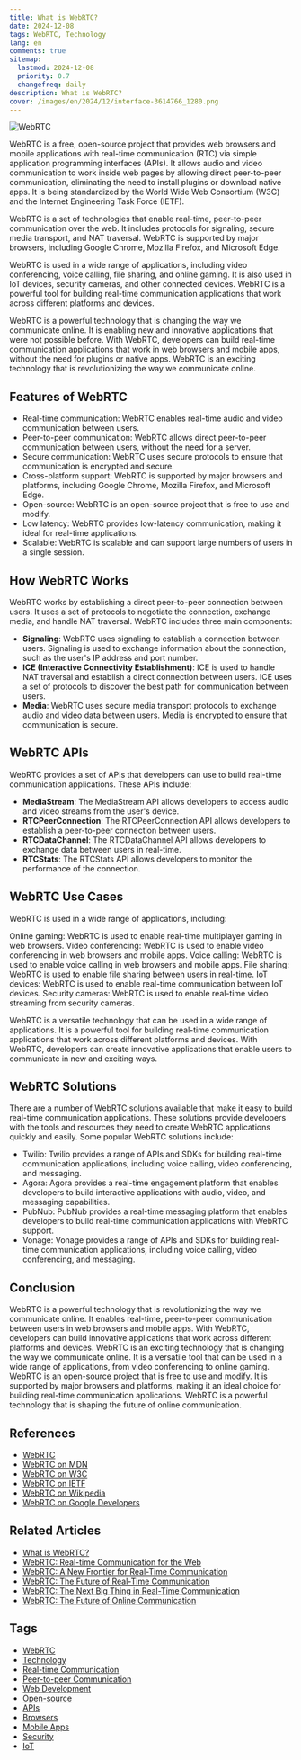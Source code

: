 ```yaml
---
title: What is WebRTC?
date: 2024-12-08
tags: WebRTC, Technology
lang: en
comments: true
sitemap:
  lastmod: 2024-12-08
  priority: 0.7
  changefreq: daily
description: What is WebRTC?
cover: /images/en/2024/12/interface-3614766_1280.png
---
```


![WebRTC](/images/en/2024/12/interface-3614766_1280.png)

WebRTC is a free, open-source project that provides web browsers and mobile applications with real-time communication (RTC) via simple application programming interfaces (APIs). It allows audio and video communication to work inside web pages by allowing direct peer-to-peer communication, eliminating the need to install plugins or download native apps. It is being standardized by the World Wide Web Consortium (W3C) and the Internet Engineering Task Force (IETF).

WebRTC is a set of technologies that enable real-time, peer-to-peer communication over the web. It includes protocols for signaling, secure media transport, and NAT traversal. WebRTC is supported by major browsers, including Google Chrome, Mozilla Firefox, and Microsoft Edge.

WebRTC is used in a wide range of applications, including video conferencing, voice calling, file sharing, and online gaming. It is also used in IoT devices, security cameras, and other connected devices. WebRTC is a powerful tool for building real-time communication applications that work across different platforms and devices.

WebRTC is a powerful technology that is changing the way we communicate online. It is enabling new and innovative applications that were not possible before. With WebRTC, developers can build real-time communication applications that work in web browsers and mobile apps, without the need for plugins or native apps. WebRTC is an exciting technology that is revolutionizing the way we communicate online. 

## Features of WebRTC

- Real-time communication: WebRTC enables real-time audio and video communication between users.
- Peer-to-peer communication: WebRTC allows direct peer-to-peer communication between users, without the need for a server.
- Secure communication: WebRTC uses secure protocols to ensure that communication is encrypted and secure.
- Cross-platform support: WebRTC is supported by major browsers and platforms, including Google Chrome, Mozilla Firefox, and Microsoft Edge.
- Open-source: WebRTC is an open-source project that is free to use and modify.
- Low latency: WebRTC provides low-latency communication, making it ideal for real-time applications.
- Scalable: WebRTC is scalable and can support large numbers of users in a single session.

## How WebRTC Works

WebRTC works by establishing a direct peer-to-peer connection between users. It uses a set of protocols to negotiate the connection, exchange media, and handle NAT traversal. WebRTC includes three main components:

- **Signaling**: WebRTC uses signaling to establish a connection between users. Signaling is used to exchange information about the connection, such as the user's IP address and port number.
- **ICE (Interactive Connectivity Establishment)**: ICE is used to handle NAT traversal and establish a direct connection between users. ICE uses a set of protocols to discover the best path for communication between users.
- **Media**: WebRTC uses secure media transport protocols to exchange audio and video data between users. Media is encrypted to ensure that communication is secure.

## WebRTC APIs

WebRTC provides a set of APIs that developers can use to build real-time communication applications. These APIs include:

- **MediaStream**: The MediaStream API allows developers to access audio and video streams from the user's device.
- **RTCPeerConnection**: The RTCPeerConnection API allows developers to establish a peer-to-peer connection between users.
- **RTCDataChannel**: The RTCDataChannel API allows developers to exchange data between users in real-time.
- **RTCStats**: The RTCStats API allows developers to monitor the performance of the connection.

## WebRTC Use Cases

WebRTC is used in a wide range of applications, including:

Online gaming: WebRTC is used to enable real-time multiplayer gaming in web browsers.
Video conferencing: WebRTC is used to enable video conferencing in web browsers and mobile apps.
Voice calling: WebRTC is used to enable voice calling in web browsers and mobile apps.
File sharing: WebRTC is used to enable file sharing between users in real-time.
IoT devices: WebRTC is used to enable real-time communication between IoT devices.
Security cameras: WebRTC is used to enable real-time video streaming from security cameras.

WebRTC is a versatile technology that can be used in a wide range of applications. It is a powerful tool for building real-time communication applications that work across different platforms and devices. With WebRTC, developers can create innovative applications that enable users to communicate in new and exciting ways.

## WebRTC Solutions

There are a number of WebRTC solutions available that make it easy to build real-time communication applications. These solutions provide developers with the tools and resources they need to create WebRTC applications quickly and easily. Some popular WebRTC solutions include:

- Twilio: Twilio provides a range of APIs and SDKs for building real-time communication applications, including voice calling, video conferencing, and messaging.
- Agora: Agora provides a real-time engagement platform that enables developers to build interactive applications with audio, video, and messaging capabilities.
- PubNub: PubNub provides a real-time messaging platform that enables developers to build real-time communication applications with WebRTC support.
- Vonage: Vonage provides a range of APIs and SDKs for building real-time communication applications, including voice calling, video conferencing, and messaging.


## Conclusion

WebRTC is a powerful technology that is revolutionizing the way we communicate online. It enables real-time, peer-to-peer communication between users in web browsers and mobile apps. With WebRTC, developers can build innovative applications that work across different platforms and devices. WebRTC is an exciting technology that is changing the way we communicate online. It is a versatile tool that can be used in a wide range of applications, from video conferencing to online gaming. WebRTC is an open-source project that is free to use and modify. It is supported by major browsers and platforms, making it an ideal choice for building real-time communication applications. WebRTC is a powerful technology that is shaping the future of online communication.

## References

- [WebRTC](https://webrtc.org/)
- [WebRTC on MDN](https://developer.mozilla.org/en-US/docs/Web/API/WebRTC_API)
- [WebRTC on W3C](https://www.w3.org/TR/webrtc/)
- [WebRTC on IETF](https://datatracker.ietf.org/wg/rtcweb/documents/)
- [WebRTC on Wikipedia](https://en.wikipedia.org/wiki/WebRTC)
- [WebRTC on Google Developers](https://developers.google.com/web/updates/2011/12/WebRTC-Open-real-time-communication)

## Related Articles

- [What is WebRTC?](https://www.twilio.com/learn/webrtc/what-is-webrtc)
- [WebRTC: Real-time Communication for the Web](https://www.html5rocks.com/en/tutorials/webrtc/basics/)
- [WebRTC: A New Frontier for Real-Time Communication](https://www.infoq.com/articles/webrtc-real-time-communication/)
- [WebRTC: The Future of Real-Time Communication](https://www.tutorialspoint.com/webrtc/webrtc_overview.htm)
- [WebRTC: The Next Big Thing in Real-Time Communication](https://www.freecodecamp.org/news/webrtc-the-next-big-thing-in-real-time-communication/)
- [WebRTC: The Future of Online Communication](https://www.techradar.com/news/what-is-webrtc)

## Tags

- [WebRTC](https://www.twilio.com/learn/webrtc/what-is-webrtc)
- [Technology](https://www.techradar.com/news/what-is-webrtc)
- [Real-time Communication](https://www.html5rocks.com/en/tutorials/webrtc/basics/)
- [Peer-to-peer Communication](https://www.infoq.com/articles/webrtc-real-time-communication/)
- [Web Development](https://www.tutorialspoint.com/webrtc/webrtc_overview.htm)
- [Open-source](https://www.freecodecamp.org/news/webrtc-the-next-big-thing-in-real-time-communication/)
- [APIs](https://www.techradar.com/news/what-is-webrtc)
- [Browsers](https://www.techradar.com/news/what-is-webrtc)
- [Mobile Apps](https://www.techradar.com/news/what-is-webrtc)
- [Security](https://www.techradar.com/news/what-is-webrtc)
- [IoT](https://www.techradar.com/news/what-is-webrtc)

